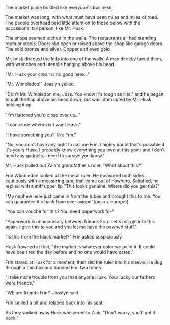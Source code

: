 The market place bustled like everyone's business.

The market was long, with what must have been miles and miles of road. The people overhead paid little attention to those below with the occassional tall person, like Mr. Husk.

The shops seemed etched in the walls. The restaurants all had standing room or stools. Doors slid open or raised above the shop like garage doors. The sold bronze and silver. Copper and even gold.

Mr. husk directed the kids into one of the walls. A man directly faced them, with wrenches and utensils hanging above his head.

"Mr. Husk your credit is no good here..."

"Mr. Wimbledon!" Josslyn yelled.

"Don't Mr. Wimbledon me, Joss. You know it's tough as it is." and he began to pull the flap above his head down, but was interrupted by Mr. Husk holding it up.

"I'm flattered you'd close over us..."

"I can close whenever I want Husk."

"I have something you'll like Frin."

"No, you don't have any right to call me Frin. I highly doubt that's possible if it's yours Husk. I probably know everything you own at this point and I don't need any gadgets. I need to survive you know."

Mr. Husk pulled out Zain's grandfather's ruler. "What about this?"

Frin Wimbledon looked at the metal ruler. He measured both sides cautiously with a measuring tape that came out of nowhere. Satisfied, he replied with a stiff upper lip "This looks genuine. Where did you get this?"

"My nephew here just came in from the tubes and brought this to me. You can gaurantee it's back from over asiope"((asia + europe))

"You can vouche for this? You need paperwork fo-"

"Paperwork is unneccesary between friends Frin. Let's not get into this again. I give this to you and you let me have the pawned stuff."

"Is this from the black market?" Frin asked suspiciously.

Husk frowned at that, "the market is whatever color we paint it. It could have been red the day before and no one would have cared."

Frin stared at Husk for a moment, then slid the ruler into his sleeve. He dug through a thin box and handed Frin two tubes.

"I take more trouble from you than anyone Husk. Your lucky our fathers were friends."

"WE are friends Frin!" Josslyn said.

Frin smiled a bit and relaxed back into his seat.




As they walked away Husk whispered to Zain, "Don't worry, you'll get it back."